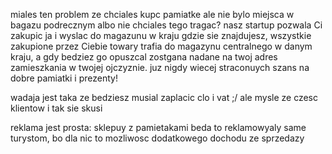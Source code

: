 miales ten problem ze chciales kupc pamiatke ale nie bylo miejsca w bagazu podrecznym albo nie chciales tego tragac?
nasz startup pozwala Ci zakupic ja i wyslac do magazunu w kraju gdzie sie znajdujesz, 
wszystkie zakupione przez Ciebie towary trafia do magazynu centralnego w danym kraju, a gdy bedziez go opuszcal zostgana nadane na twoj adres zamieszkania w twojej ojczyznie.
juz nigdy wiecej straconuych szans na dobre pamiatki i prezenty!

wadaja jest taka ze bedziesz musial zaplacic clo i vat ;/
ale mysle ze czesc klientow i tak sie skusi

reklama jest prosta: sklepuy z pamietakami beda to reklamowyaly same turystom, bo dla nic to mozliwosc dodatkowego dochodu ze sprzedazy
